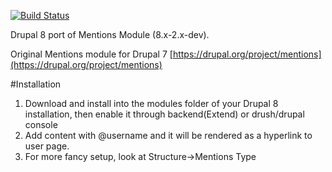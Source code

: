 [![Build Status](https://secure.travis-ci.org/mohankumargupta/mentionsdrupal8module.png?branch=8.x-2.x-dev)](http://travis-ci.org/mohankumargupta/mentionsdrupal8module)


Drupal 8 port of Mentions Module (8.x-2.x-dev).

Original Mentions module for Drupal 7
[https://drupal.org/project/mentions](https://drupal.org/project/mentions)


#Installation
1. Download and install into the modules folder of your Drupal 8 installation, then enable it through backend(Extend) or drush/drupal console
2. Add content with @username and it will be rendered as a hyperlink to user page.
3. For more fancy setup, look at Structure->Mentions Type

